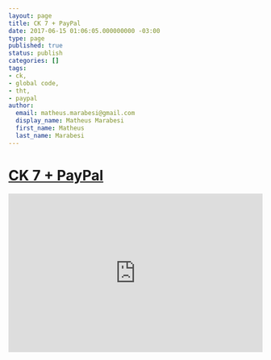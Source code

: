 ```yaml
---
layout: page
title: CK 7 + PayPal
date: 2017-06-15 01:06:05.000000000 -03:00
type: page
published: true
status: publish
categories: []
tags:
- ck,
- global code,
- tht,
- paypal
author:
  email: matheus.marabesi@gmail.com
  display_name: Matheus Marabesi
  first_name: Matheus
  last_name: Marabesi
---
```


<h1><a href="http://ckpaypal.thingshackerteam.com/" target="_blank">CK 7 + PayPal</a></h1>
<p><iframe width="100%" height="315" src="https://www.youtube.com/embed/iE1wAo57HTQ" frameborder="0" allowfullscreen="allowfullscreen"></iframe></p>
